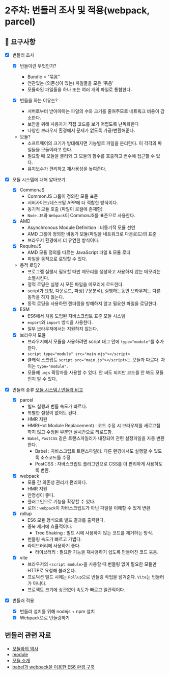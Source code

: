 # 2주차: 번들러 조사 및 적용(webpack, parcel)

## 📣 요구사항

- [X] 번들러 조사
  - [X] 번들이란 무엇인가?
    - Bundle = "묶음"
    - 연관있는 (의존성이 있는) 파일들을 모은 '묶음'
    - 모듈화된 파일들을 하나 또는 여러 개의 파일로 통합한다.

  - [X] 번들을 하는 이유는?
    - 서버로부터 받아야하는 파일의 수와 크기를 줄여주므로 네트워크 비용이 감소한다.
    - 보안을 위해 사용자가 직접 코드를 보기 어렵도록 난독화한다
    - 다양한 브라우저 환경에서 문제가 없도록 가공/변환해준다.

  - 모듈?
    - 소프트웨어의 크기가 방대해지면 기능별로 파일을 분리한다. 이 각각의 파일들을 모듈이라고 한다.
    - 필요할 때 모듈을 불러와 그 모듈의 함수를 호출하고 변수에 접근할 수 있다.
    - 유지보수가 편리하고 재사용성을 높여준다.

- [X] 모듈 시스템에 대해 알아보기
  - [X] CommonJS
    - CommonJS 그룹이 정의한 모듈 표준
    - 서버사이드/데스크탑 APP에 더 적합한 방식이다.
    - 동기적 모듈 호출 (파일이 로컬에 존재함)
    - `Node.JS`와 `Webpack`이 CommonJS를 표준으로 사용한다.
  - [X] AMD
    - Asynchronous Module Definition : 비동기적 모듈 선언
    - AMD 그룹이 정의한 비동기 모듈(파일을 네트워크로 다운로드)의 표준
    - 브라우저 환경에서 더 유연한 방식이다.
  - [X] RequireJS
    - AMD 모듈 정의를 따르는 JavaScript 파일 & 모듈 로더
    - 파일을 동적으로 로딩할 수 있다.
  - 동적 로딩?
    - 프로그램 실행시 필요할 때만 메모리를 생성하고 사용하지 않는 메모리는 소멸시킨다.
    - 정적 로딩은 실행 시 모든 파일을 메모리에 로드한다.
    - script가 요청, 다운로드, 파싱(구문분석), 실행하는동안 브라우저는 다른 동작을 하지 않는다.
    - 동적 로딩을 사용하면 렌더링을 방해하지 않고 필요한 파일을 로딩한다.
  - [X] ESM
    - ES6에서 처음 도입된 자바스크립트 표준 모듈 시스템
    - `export`와 `import` 방식을 사용한다.
    - 일부 브라우저에서는 지원하지 않는다.
  - [X] 브라우저 모듈
    - 브라우저에서 모듈을 사용하려면 script 태그 안에 `type="module"`를 추가한다.
    - `script type="module" src="main.mjs"></script>`
    - 클래식 스크립트 `script src="main.js"></script>`는 모듈과 다르다. 차이는 `type="module"`.
    - 모듈에 `.mjs` 확장자를 사용할 수 있다. 안 써도 되지만 코드를 안 봐도 모듈인지 알 수 있다.

- [X] 번들러 종류 [모듈 시스템 / 번들러 비교](https://wormwlrm.github.io/2020/08/12/History-of-JavaScript-Modules-and-Bundlers.html)
  - [X] parcel
    - 빌드 실행과 번들 속도가 빠르다.
    - 특별한 설정이 없어도 된다.
    - HMR 지원
    - HMR(Hot Module Replacement) : 코드 수정 시 브라우저를 새로고침 하지 않고 수정된 부분만 실시간으로 리로드함.
    - `Babel`, `PostCSS` 같은 트랜스파일러가 내장되어 관련 설정파일을 자동 변환한다.
      - Babel : 자바스크립트 트랜스파일러. 다른 환경에서도 실행할 수 있도록 소스코드를 수정.
      - PostCSS : 자바스크립트 플러그인으로 CSS를 더 편리하게 사용하도록 변환.
  - [X] webpack
    - 모듈 간 의존성 관리가 편리하다.
    - HMR 지원
    - 안정성이 좋다.
    - 플러그인으로 기능을 확장할 수 있다.
    - 로더 : `webpack`이 자바스크립트가 아닌 파일을 이해할 수 있게 변환.
  - [X] rollup
    - ES6 모듈 형식으로 빌드 결과를 출력한다.
    - 중복 제거에 효율적이다.
      - Tree Shaking : 빌드 시에 사용하지 않는 코드를 제거하는 방식.
    - 번들링 속도가 빠르고 가볍다.
    - 라이브러리에 사용하기 좋다.
      - 라이브러리 : 필요한 기능을 재사용하기 쉽도록 만들어진 코드 묶음.
  - [X] vite
    - 브라우저의 `<script module>`을 사용할 때 번들링 없이 필요한 모듈만 HTTP로 요청해 불러온다.
    - 프로덕션 빌드 시에는 `Rollup`으로 번들링 작업을 넘겨준다. `Vite`는 번들러가 아니다.
    - 프로젝트 크기에 상관없이 속도가 빠르고 일관적이다.


- [X] 번들러 적용
  - [X] 번들러 설치를 위해 nodejs + npm 설치
  - [X] Webpack으로 번들링하기

## 번들러 관련 자료
- [모듈화의 역사](https://medium.com/@chullino/%EC%9B%B9%ED%8C%A9-3-4-js%EB%AA%A8%EB%93%88%ED%99%94-%EC%97%AD%EC%82%AC-%EB%8F%8C%EC%95%84%EB%B3%B4%EA%B8%B0-1-9df997f82002)
- [module](https://gitlab.com/siots-study/topics/-/wikis/module)
- [모듈 소개](https://ko.javascript.info/modules-intro)
- [babel과 webpack을 이용한 ES6 환경 구축](https://poiemaweb.com/es6-babel-webpack-1)
